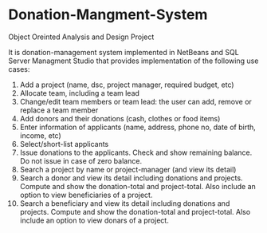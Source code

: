 # Donation-Mangment-System
Object Oreinted Analysis and Design Project

It is donation-management system implemented in NetBeans and SQL Server Managment Studio that provides implementation of the following use cases:
1.	Add a project (name, dsc, project manager, required budget, etc)
2.	Allocate team, including a team lead
3.	Change/edit team members or team lead: the user can add, remove or replace a team member
4.	Add donors and their donations (cash, clothes or food items)
5.	Enter information of applicants (name, address, phone no, date of birth, income, etc)
6.	Select/short-list applicants
7.	Issue donations to the applicants. Check and show remaining balance. Do not issue in case of zero balance.
8.	Search a project by name or project-manager (and view its detail)
9.	Search a donor and view its detail including donations and projects. Compute and show the donation-total and project-total. Also include an option to view beneficiaries of a project.
10.	Search a beneficiary and view its detail including donations and projects. Compute and show the donation-total and project-total. Also include an option to view donars of a project.

